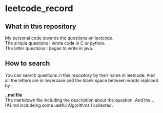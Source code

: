 # leetcode_record

## What in this repository
My personal code towards the questions on leetcode.   
The simple questions I wrote code in C or python.  
The latter questions I began to write in java.

## How to search
You can search questions in this repository by their name in leetcode. And all the letters are in lowercase and the blank space between words replaced by `_`.

**..md file**   
The markdown file including the description about the question.
And the ..[A].md includeing some useful Algorithms I collected.
